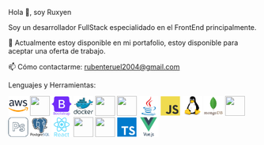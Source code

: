 Hola 👋, soy Ruxyen

Soy un desarrollador FullStack especialidado en el FrontEnd principalmente.

🔭 Actualmente estoy disponible en mi portafolio, estoy disponible para aceptar una oferta de trabajo.

📫 Cómo contactarme: rubenteruel2004@gmail.com

Lenguajes y Herramientas:

<img src="https://raw.githubusercontent.com/devicons/devicon/master/icons/amazonwebservices/amazonwebservices-original-wordmark.svg" width="40" height="40"> <img src="https://camo.githubusercontent.com/7b3bccfadc92429d2907d1c4d5f154a4153934163fa0fe4f458c4676a8dbf673/68747470733a2f2f7777772e766563746f726c6f676f2e7a6f6e652f6c6f676f732f676e755f626173682f676e755f626173682d69636f6e2e737667" width="40" height="40"> <img src="https://raw.githubusercontent.com/devicons/devicon/master/icons/bootstrap/bootstrap-plain-wordmark.svg" width="40" height="40"> <img src="https://raw.githubusercontent.com/devicons/devicon/master/icons/docker/docker-original-wordmark.svg" width="40" height="40"> <img src="https://camo.githubusercontent.com/f32e9cca1f0df0138a8f536217daa54ad21b6913642422f32e3c5c623f3a06b9/68747470733a2f2f7777772e766563746f726c6f676f2e7a6f6e652f6c6f676f732f6669676d612f6669676d612d69636f6e2e737667a" width="40" height="40"> <img src="https://camo.githubusercontent.com/fcafa5ebc1f5f789ae7d012a3ecd8fe7bda49516591caf7c37698f764165d880/68747470733a2f2f7777772e766563746f726c6f676f2e7a6f6e652f6c6f676f732f6769742d73636d2f6769742d73636d2d69636f6e2e737667" width="40" height="40"> <img src="https://raw.githubusercontent.com/devicons/devicon/master/icons/java/java-original.svg" width="40" height="40"> <img src="https://raw.githubusercontent.com/devicons/devicon/master/icons/javascript/javascript-original.svg" width="40" height="40"> <img src="https://raw.githubusercontent.com/devicons/devicon/master/icons/linux/linux-original.svg" width="40" height="40"> <img src="https://raw.githubusercontent.com/devicons/devicon/master/icons/mongodb/mongodb-original-wordmark.svg" width="40" height="40"> <img src="https://camo.githubusercontent.com/b05ddbfbaa85c1b814c44a6853f95899cf7f7a0f68ed9d4de9ab8e8b60f5608a/68747470733a2f2f63646e2e776f726c64766563746f726c6f676f2e636f6d2f6c6f676f732f6e6578746a732d322e737667" width="40" height="40"> <img src="https://raw.githubusercontent.com/devicons/devicon/master/icons/photoshop/photoshop-line.svg" width="40" height="40"> <img src="https://raw.githubusercontent.com/devicons/devicon/master/icons/postgresql/postgresql-original-wordmark.svg" width="40" height="40"> <img src="https://raw.githubusercontent.com/devicons/devicon/master/icons/react/react-original-wordmark.svg" width="40" height="40"> <img src="https://camo.githubusercontent.com/5bc789e1eaf9cc72481d565b5b7485a06d1da5e27fd3b1bee13c85d9ffc2e71f/68747470733a2f2f75706c6f61642e77696b696d656469612e6f72672f77696b6970656469612f636f6d6d6f6e732f312f31622f5376656c74655f4c6f676f2e737667" width="40" height="40"> <img src="https://camo.githubusercontent.com/0568e2de313626b2bd9b96f326941b012d45e9a4db1a23aa78bd8036207e57f8/68747470733a2f2f7777772e766563746f726c6f676f2e7a6f6e652f6c6f676f732f7461696c77696e646373732f7461696c77696e646373732d69636f6e2e737667" width="40" height="40"> <img src="https://raw.githubusercontent.com/devicons/devicon/master/icons/typescript/typescript-original.svg" width="40" height="40"> <img src="https://raw.githubusercontent.com/devicons/devicon/master/icons/vuejs/vuejs-original-wordmark.svg" width="40" height="40">
